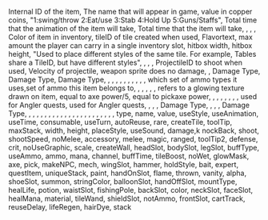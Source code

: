 Internal ID of the item,
The name that will appear in game,
value in copper coins,
"1:swing/throw 2:Eat/use 3:Stab 4:Hold Up 5:Guns/Staffs",
Total time that the animation of the item will take,
Total time that the item will take,
,
,
,
Color of item in inventory,
tileID of tile created when used,
Flavortext,
max amount the player can carry in a single inventory slot,
hitbox width,
hitbox height,
"Used to place different styles of the same tile. For example, Tables share a TileID, but have different styles",
,
,
,
ProjectileID to shoot when used,
Velocity of projectile,
weapon sprite does no damage,
,
Damage Type,
Damage Type,
Damage Type,
,
,
,
,
,
,
,
,
,
,
which set of ammo types it uses,set of ammo this item belongs to,
,
,
,
,
,
refers to a glowing texture drawn on item,
equal to axe power/5,
equal to pickaxe power,
,
,
,
,
,
,
,
used for Angler quests,
used for Angler quests,
,
,
,
Damage Type,
,
,
,
Damage Type,
,
,
,
,
,
,
,
,
,
,
,
,
,
,
,
,
,
,
,
,
,
,
type,
name,
value,
useStyle,
useAnimation,
useTime,
consumable,
useTurn,
autoReuse,
rare,
createTile,
toolTip,
maxStack,
width,
height,
placeStyle,
useSound,
damage,k
nockBack,
shoot,
shootSpeed,
noMelee,
accessory,
melee,
magic,
ranged,
toolTip2,
defense,
crit,
noUseGraphic,
scale,
createWall,
headSlot,
bodySlot,
legSlot,
buffType,
useAmmo,
ammo,
mana,
channel,
buffTime,
tileBoost,
noWet,
glowMask,
axe,
pick,
makeNPC,
mech,
wingSlot,
hammer,
holdStyle,
bait,
expert,
questItem,
uniqueStack,
paint,
handOnSlot,
flame,
thrown,
vanity,
alpha,
shoeSlot,
summon,
stringColor,
balloonSlot,
handOffSlot,
mountType,
healLife,
potion,
waistSlot,
fishingPole,
backSlot,
color,
neckSlot,
faceSlot,
healMana,
material,
tileWand,
shieldSlot,
notAmmo,
frontSlot,
cartTrack,
reuseDelay,
lifeRegen,
hairDye,
stack